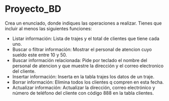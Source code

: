 # Proyecto_BD
Crea un enunciado, donde indiques las operaciones a realizar. Tienes que incluir al menos las siguientes funciones:

- Listar información: Lista de trajes y el total de clientes que tiene cada uno.
- Buscar o filtrar información: Mostrar el personal de atencion cuyo sueldo este entre 10 y 50.
- Buscar información relacionada: Pide por teclado el nombre del personal de atencion y que muestre la dirección y el correo electronico del cliente.
- Insertar información: Inserta en la tabla trajes los datos de un traje.
- Borrar información: Elimina todos los clientes q compren en esta fecha.
- Actualizar información: Actualizar la dirección, correo electrónico y número de teléfono del cliente con código 888 en la tabla clientes.
